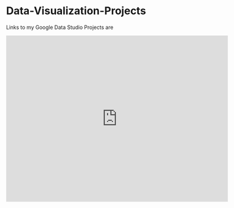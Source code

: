 # Data-Visualization-Projects

Links to my Google Data Studio Projects are 

<iframe width="600" height="450" src="https://datastudio.google.com/embed/reporting/197b7d17-36a3-4f04-8720-839105fbe14a/page/DBiwC" frameborder="0" style="border:0" allowfullscreen></iframe>

